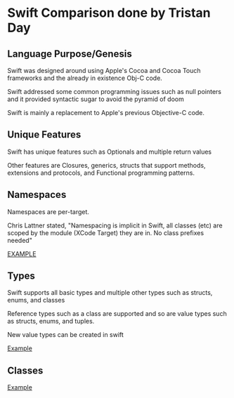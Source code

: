 # Swift Comparison done by Tristan Day

## Language Purpose/Genesis

Swift was designed around using Apple's Cocoa and Cocoa Touch frameworks and the already in existence Obj-C code.

Swift addressed some common programming issues such as null pointers and it provided syntactic sugar to avoid the pyramid of doom

Swift is mainly a replacement to Apple's previous Objective-C code.

## Unique Features

Swift has unique features such as Optionals and multiple return values

Other features are Closures, generics, structs that support methods, extensions and protocols, and Functional programming patterns.

## Namespaces


Namespaces are per-target.

Chris Lattner stated, "Namespacing is implicit in Swift, all classes (etc) are scoped by the module (XCode Target) they are in. No class prefixes needed"

[EXAMPLE](Swift/namespace.playground)

## Types

Swift supports all basic types and multiple other types such as structs, enums, and classes

Reference types such as a class are supported and so are value types such as structs, enums, and tuples.

New value types can be created in swift

[Example](Swift/types.playground)

## Classes

[Example](Swift/classes.playground)


